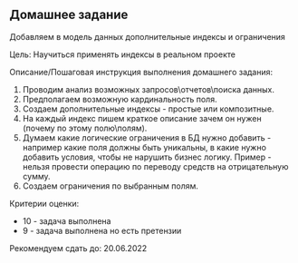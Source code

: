 ## Домашнее задание

Добавляем в модель данных дополнительные индексы и ограничения

Цель:
Научиться применять индексы в реальном проекте

Описание/Пошаговая инструкция выполнения домашнего задания:

1. Проводим анализ возможных запросов\отчетов\поиска данных.
2. Предполагаем возможную кардинальность поля.
3. Создаем дополнительные индексы - простые или композитные.
4. На каждый индекс пишем краткое описание зачем он нужен (почему по этому полю\полям).
5. Думаем какие логические ограничения в БД нужно добавить - например какие поля должны быть уникальны, в какие нужно добавить условия, чтобы не нарушить бизнес логику. Пример - нельзя провести операцию по переводу средств на отрицательную сумму.
6. Создаем ограничения по выбранным полям.

Критерии оценки:

- 10 - задача выполнена
- 9 - задача выполнена но есть претензии

Рекомендуем сдать до: 20.06.2022
